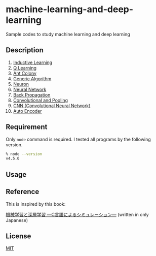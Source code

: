 # machine-learning-and-deep-learning

Sample codes to study machine learning and deep learning

## Description

1. [Inductive Learning](https://github.com/saitoxu/machine-learning-and-deep-learning/tree/master/01-inductive-learning)
2. [Q Learning](https://github.com/saitoxu/machine-learning-and-deep-learning/tree/master/02-q-learning)
3. [Ant Colony](https://github.com/saitoxu/machine-learning-and-deep-learning/tree/master/03-ant-colony)
4. [Generic Algorithm](https://github.com/saitoxu/machine-learning-and-deep-learning/tree/master/04-generic-algorithm)
5. [Neuron](https://github.com/saitoxu/machine-learning-and-deep-learning/tree/master/05-neuron)
6. [Neural Network](https://github.com/saitoxu/machine-learning-and-deep-learning/tree/master/06-neural-network)
7. [Back Propagation](https://github.com/saitoxu/machine-learning-and-deep-learning/tree/master/07-back-propagation)
8. [Convolutional and Pooling](https://github.com/saitoxu/machine-learning-and-deep-learning/tree/master/08-convolutional-and-pooling)
9. [CNN (Convolutional Neural Network)](https://github.com/saitoxu/machine-learning-and-deep-learning/tree/master/09-cnn)
10. [Auto Encoder](https://github.com/saitoxu/machine-learning-and-deep-learning/tree/master/10-auto-encoder)

## Requirement

Only `node` command is required. I tested all programs by the following version.

```bash
% node --version
v4.5.0
```

## Usage

## Reference

This is inspired by this book:

[機械学習と深層学習 ―C言語によるシミュレーション―](https://www.amazon.co.jp/%E6%A9%9F%E6%A2%B0%E5%AD%A6%E7%BF%92%E3%81%A8%E6%B7%B1%E5%B1%A4%E5%AD%A6%E7%BF%92-%E2%80%95C%E8%A8%80%E8%AA%9E%E3%81%AB%E3%82%88%E3%82%8B%E3%82%B7%E3%83%9F%E3%83%A5%E3%83%AC%E3%83%BC%E3%82%B7%E3%83%A7%E3%83%B3%E2%80%95-%E5%B0%8F%E9%AB%98%E7%9F%A5%E5%AE%8F/dp/4274218872) (written in only Japanese)

## License
[MIT](https://github.com/saitoxu/machine-learning-and-deep-learning/blob/master/LICENSE)
